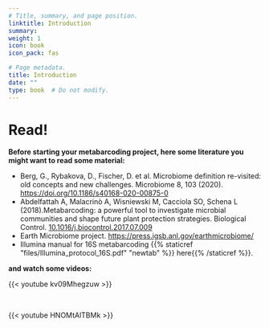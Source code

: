 ```yaml
---
# Title, summary, and page position.
linktitle: Introduction
summary: 
weight: 1
icon: book
icon_pack: fas

# Page metadata.
title: Introduction
date: ""
type: book  # Do not modify.
---
```


# Read!


**Before starting your metabarcoding project, here some literature you might want to read some material:**

* Berg, G., Rybakova, D., Fischer, D. et al. Microbiome definition re-visited: old concepts and new challenges. Microbiome 8, 103 (2020). https://doi.org/10.1186/s40168-020-00875-0
* Abdelfattah A, Malacrinò A, Wisniewski M, Cacciola SO, Schena L (2018).Metabarcoding: a powerful tool to investigate microbial communities and shape future plant protection strategies. Biological Control. [10.1016/j.biocontrol.2017.07.009](https://www.sciencedirect.com/science/article/pii/S1049964417301500)
* Earth Microbiome project. https://press.igsb.anl.gov/earthmicrobiome/
* Illumina manual for 16S metabarcoding {{% staticref "files/Illumina_protocol_16S.pdf" "newtab" %}} here{{% /staticref %}}.

**and watch some videos:**

{{< youtube kv09Mhegzuw >}}

<br/>

{{< youtube HNOMtAlTBMk >}}


